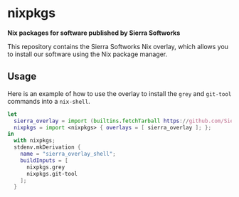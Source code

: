 # nixpkgs
**Nix packages for software published by Sierra Softworks**

This repository contains the Sierra Softworks Nix overlay, which allows
you to install our software using the Nix package manager.

## Usage
Here is an example of how to use the overlay to install the `grey` and `git-tool` commands into a `nix-shell`.

```nix
let
  sierra_overlay = import (builtins.fetchTarball https://github.com/SierraSoftworks/nixpkgs/archive/main.tar.gz);
  nixpkgs = import <nixpkgs> { overlays = [ sierra_overlay ]; };
in
  with nixpkgs;
  stdenv.mkDerivation {
    name = "sierra_overlay_shell";
    buildInputs = [
      nixpkgs.grey
      nixpkgs.git-tool
    ];
  }
```
